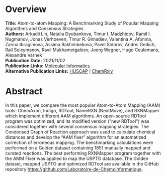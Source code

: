 # Overview
**Title:** Atom-to-atom Mapping: A Benchmarking Study of Popular Mapping Algorithms and Consensus Strategies<br>
**Authors:** Arkadii Lin, Natalia Dyubankova, Timur I. Madzhidov, Ramil I. Nugmanov, Jonas Verhoeven, Timur R. Gimadiev,
Valentina A. Afonina, Zarina Ibragimova, Assima Rakhimbekova, Pavel Sidorov, Andrei Gedich, Rail Suleymanov, Ravil
Mukhametgaleev, Joerg Wegner, Hugo Ceulemans, Alexandre Varnek<br>
**Publication Date:** 2021/11/02<br>
**Publication Links:** [Molecular Informatics](https://onlinelibrary.wiley.com/doi/10.1002/minf.202100138)<br>
**Alternative Publication Links:** [HUSCAP](https://eprints.lib.hokudai.ac.jp/dspace/handle/2115/88966) |
[ChemRxiv](https://chemrxiv.org/engage/chemrxiv/article-details/60c7505aee301c33b8c7a85e)


# Abstract
In this paper, we compare the most popular Atom-to-Atom Mapping (AAM) tools: ChemAxon, Indigo, RDTool, NameRXN
(NextMove), and RXNMapper which implement different AAM algorithms. An open-source RDTool program was optimized, and its
modified version ("new RDTool") was considered together with several consensus mapping strategies. The Condensed Graph
of Reaction approach was used to calculate chemical distances and develop the “AAM fixer” algorithm for an automatized
correction of erroneous mapping. The benchmarking calculations were performed on a Golden dataset containing 1851
manually mapped and curated reactions. The best performing RXNMapper program together with the AMM Fixer was applied to
map the USPTO database. The Golden dataset, mapped USPTO and optimized RDTool are available in the GitHub repository
https://github.com/Laboratoire-de-Chemoinformatique.
